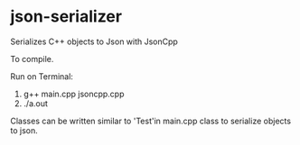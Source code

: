 # json-serializer
Serializes C++ objects to Json with JsonCpp

To compile.

Run on Terminal: 
1. g++ main.cpp jsoncpp.cpp
2. ./a.out

Classes can be written similar to 'Test'in main.cpp class to serialize objects to json.



